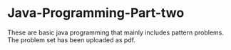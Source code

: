 # Java-Programming-Part-two
These are basic java programming that mainly includes pattern problems. The problem set has been uploaded as pdf.
